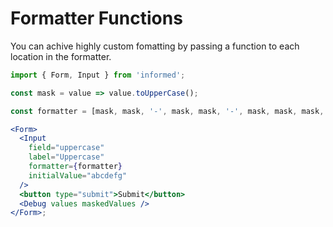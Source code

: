 # Formatter Functions

You can achive highly custom fomatting by passing a function to each location in the formatter.

<!-- STORY -->

```jsx
import { Form, Input } from 'informed';

const mask = value => value.toUpperCase();

const formatter = [mask, mask, '-', mask, mask, '-', mask, mask, mask, mask];

<Form>
  <Input
    field="uppercase"
    label="Uppercase"
    formatter={formatter}
    initialValue="abcdefg"
  />
  <button type="submit">Submit</button>
  <Debug values maskedValues />
</Form>;
```
